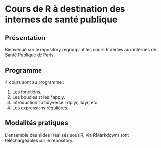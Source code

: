 # Cours de R à destination des internes de santé publique

## Présentation

Bienvenue sur le repository regroupant les cours R dédiés aux internes de Santé Publique de Paris.

## Programme

4 cours sont au programme :

1.  Les fonctions.
2.  Les boucles et les \*apply.
3.  Introduction au tidyverse : dplyr, tidyr, etc.
4.  Les expressions régulières.


## Modalités pratiques

L'ensemble des slides (réalisés sous R, via RMarkdown) sont téléchargeables sur le repository.

